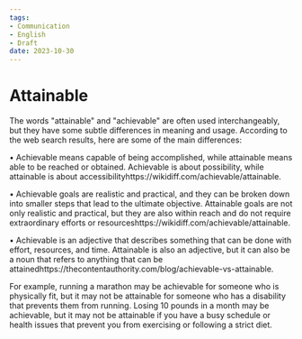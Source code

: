 ```yaml
---
tags:
- Communication
- English
- Draft
date: 2023-10-30
---
```


# Attainable

The words "attainable" and "achievable" are often used interchangeably, but they have some subtle differences in meaning and usage. According to the web search results, here are some of the main differences:

•  Achievable means capable of being accomplished, while attainable means able to be reached or obtained. Achievable is about possibility, while attainable is about accessibilityhttps://wikidiff.com/achievable/attainable.

•  Achievable goals are realistic and practical, and they can be broken down into smaller steps that lead to the ultimate objective. Attainable goals are not only realistic and practical, but they are also within reach and do not require extraordinary efforts or resourceshttps://wikidiff.com/achievable/attainable.

•  Achievable is an adjective that describes something that can be done with effort, resources, and time. Attainable is also an adjective, but it can also be a noun that refers to anything that can be attainedhttps://thecontentauthority.com/blog/achievable-vs-attainable.

For example, running a marathon may be achievable for someone who is physically fit, but it may not be attainable for someone who has a disability that prevents them from running. Losing 10 pounds in a month may be achievable, but it may not be attainable if you have a busy schedule or health issues that prevent you from exercising or following a strict diet.
